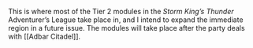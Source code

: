 
This is where most of the Tier 2 modules in the *Storm King’s Thunder* Adventurer’s League take place in, and I intend to expand the immediate region in a future issue. The modules will take place after the party deals with [[Adbar Citadel]].